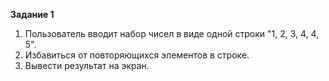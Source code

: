 **Задание 1**

1. Пользователь вводит набор чисел в виде одной строки "1, 2, 3,
   4, 4, 5".
2. Избавиться от повторяющихся элементов в строке.
3. Вывести результат на экран.